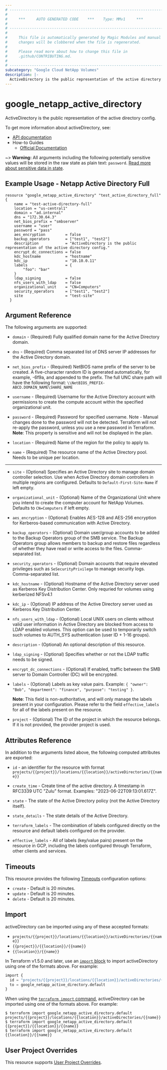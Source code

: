 ```yaml
---
# ----------------------------------------------------------------------------
#
#     ***     AUTO GENERATED CODE    ***    Type: MMv1     ***
#
# ----------------------------------------------------------------------------
#
#     This file is automatically generated by Magic Modules and manual
#     changes will be clobbered when the file is regenerated.
#
#     Please read more about how to change this file in
#     .github/CONTRIBUTING.md.
#
# ----------------------------------------------------------------------------
subcategory: "Google Cloud NetApp Volumes"
description: |-
  ActiveDirectory is the public representation of the active directory config.
---
```


# google_netapp_active_directory

ActiveDirectory is the public representation of the active directory config.


To get more information about activeDirectory, see:

* [API documentation](https://cloud.google.com/netapp/volumes/docs/reference/rest/v1/projects.locations.activeDirectories)
* How-to Guides
    * [Official Documentation](https://cloud.google.com/netapp/volumes/docs/configure-and-use/active-directory/about-ad)

~> **Warning:** All arguments including the following potentially sensitive
values will be stored in the raw state as plain text: `password`.
[Read more about sensitive data in state](https://www.terraform.io/language/state/sensitive-data).

## Example Usage - Netapp Active Directory Full


```hcl
resource "google_netapp_active_directory" "test_active_directory_full" {
    name = "test-active-directory-full"
    location = "us-central1"
    domain = "ad.internal"
    dns = "172.30.64.3"
    net_bios_prefix = "smbserver"
    username = "user"
    password = "pass"
    aes_encryption         = false
    backup_operators       = ["test1", "test2"]
    description            = "ActiveDirectory is the public representation of the active directory config."
    encrypt_dc_connections = false
    kdc_hostname           = "hostname"
    kdc_ip                 = "10.10.0.11"
    labels                 = { 
        "foo": "bar"
    }
    ldap_signing           = false
    nfs_users_with_ldap    = false
    organizational_unit    = "CN=Computers"
    security_operators     = ["test1", "test2"]
    site                   = "test-site"
  }
```

## Argument Reference

The following arguments are supported:


* `domain` -
  (Required)
  Fully qualified domain name for the Active Directory domain.

* `dns` -
  (Required)
  Comma separated list of DNS server IP addresses for the Active Directory domain.

* `net_bios_prefix` -
  (Required)
  NetBIOS name prefix of the server to be created.
  A five-character random ID is generated automatically, for example, -6f9a, and appended to the prefix. The full UNC share path will have the following format:
  `\\NetBIOS_PREFIX-ABCD.DOMAIN_NAME\SHARE_NAME`

* `username` -
  (Required)
  Username for the Active Directory account with permissions to create the compute account within the specified organizational unit.

* `password` -
  (Required)
  Password for specified username. Note - Manual changes done to the password will not be detected. Terraform will not re-apply the password, unless you use a new password in Terraform.
  **Note**: This property is sensitive and will not be displayed in the plan.

* `location` -
  (Required)
  Name of the region for the policy to apply to.

* `name` -
  (Required)
  The resource name of the Active Directory pool. Needs to be unique per location.


- - -


* `site` -
  (Optional)
  Specifies an Active Directory site to manage domain controller selection.
  Use when Active Directory domain controllers in multiple regions are configured. Defaults to `Default-First-Site-Name` if left empty.

* `organizational_unit` -
  (Optional)
  Name of the Organizational Unit where you intend to create the computer account for NetApp Volumes.
  Defaults to `CN=Computers` if left empty.

* `aes_encryption` -
  (Optional)
  Enables AES-128 and AES-256 encryption for Kerberos-based communication with Active Directory.

* `backup_operators` -
  (Optional)
  Domain user/group accounts to be added to the Backup Operators group of the SMB service. The Backup Operators group allows members to backup and restore files regardless of whether they have read or write access to the files. Comma-separated list.

* `security_operators` -
  (Optional)
  Domain accounts that require elevated privileges such as `SeSecurityPrivilege` to manage security logs. Comma-separated list.

* `kdc_hostname` -
  (Optional)
  Hostname of the Active Directory server used as Kerberos Key Distribution Center. Only requried for volumes using kerberized NFSv4.1

* `kdc_ip` -
  (Optional)
  IP address of the Active Directory server used as Kerberos Key Distribution Center.

* `nfs_users_with_ldap` -
  (Optional)
  Local UNIX users on clients without valid user information in Active Directory are blocked from access to LDAP enabled volumes.
  This option can be used to temporarily switch such volumes to AUTH_SYS authentication (user ID + 1-16 groups).

* `description` -
  (Optional)
  An optional description of this resource.

* `ldap_signing` -
  (Optional)
  Specifies whether or not the LDAP traffic needs to be signed.

* `encrypt_dc_connections` -
  (Optional)
  If enabled, traffic between the SMB server to Domain Controller (DC) will be encrypted.

* `labels` -
  (Optional)
  Labels as key value pairs. Example: `{ "owner": "Bob", "department": "finance", "purpose": "testing" }`.

  **Note**: This field is non-authoritative, and will only manage the labels present in your configuration.
  Please refer to the field `effective_labels` for all of the labels present on the resource.

* `project` - (Optional) The ID of the project in which the resource belongs.
    If it is not provided, the provider project is used.


## Attributes Reference

In addition to the arguments listed above, the following computed attributes are exported:

* `id` - an identifier for the resource with format `projects/{{project}}/locations/{{location}}/activeDirectories/{{name}}`

* `create_time` -
  Create time of the active directory. A timestamp in RFC3339 UTC "Zulu" format. Examples: "2023-06-22T09:13:01.617Z".

* `state` -
  The state of the Active Directory policy (not the Active Directory itself).

* `state_details` -
  The state details of the Active Directory.

* `terraform_labels` -
  The combination of labels configured directly on the resource
   and default labels configured on the provider.

* `effective_labels` -
  All of labels (key/value pairs) present on the resource in GCP, including the labels configured through Terraform, other clients and services.


## Timeouts

This resource provides the following
[Timeouts](https://developer.hashicorp.com/terraform/plugin/sdkv2/resources/retries-and-customizable-timeouts) configuration options:

- `create` - Default is 20 minutes.
- `update` - Default is 20 minutes.
- `delete` - Default is 20 minutes.

## Import


activeDirectory can be imported using any of these accepted formats:

* `projects/{{project}}/locations/{{location}}/activeDirectories/{{name}}`
* `{{project}}/{{location}}/{{name}}`
* `{{location}}/{{name}}`


In Terraform v1.5.0 and later, use an [`import` block](https://developer.hashicorp.com/terraform/language/import) to import activeDirectory using one of the formats above. For example:

```tf
import {
  id = "projects/{{project}}/locations/{{location}}/activeDirectories/{{name}}"
  to = google_netapp_active_directory.default
}
```

When using the [`terraform import` command](https://developer.hashicorp.com/terraform/cli/commands/import), activeDirectory can be imported using one of the formats above. For example:

```
$ terraform import google_netapp_active_directory.default projects/{{project}}/locations/{{location}}/activeDirectories/{{name}}
$ terraform import google_netapp_active_directory.default {{project}}/{{location}}/{{name}}
$ terraform import google_netapp_active_directory.default {{location}}/{{name}}
```

## User Project Overrides

This resource supports [User Project Overrides](https://registry.terraform.io/providers/hashicorp/google/latest/docs/guides/provider_reference#user_project_override).
